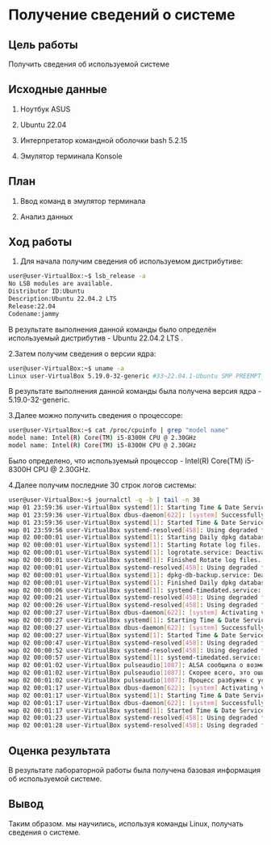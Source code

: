 # Получение сведений о системе

## Цель работы

Получить сведения об используемой системе

## Исходные данные

1. Ноутбук ASUS

2. Ubuntu 22.04

3. Интерпретатор командной оболочки bash 5.2.15

4. Эмулятор терминала Konsole

## План

1. Ввод команд в эмулятор терминала

2. Анализ данных

## Ход работы

1. Для начала получим сведения об используемом дистрибутиве:

```bash
user@user-VirtualBox:~$ lsb_release -a
No LSB modules are available.
Distributor ID:Ubuntu
Description:Ubuntu 22.04.2 LTS
Release:22.04
Codename:jammy
```

В результате выполнения данной команды было определён используемый дистрибутив - Ubuntu 22.04.2 LTS .

2.Затем получим сведения о версии ядра:

```bash
user@user-VirtualBox:~$ uname -a
Linux user-VirtualBox 5.19.0-32-generic #33~22.04.1-Ubuntu SMP PREEMPT_DYNAMIC Mon Jan 30 17:03:34 UTC 2 x86_64 x86_64 x86_64 GNU/Linux
```

В результате выполнения данной команды была получена версия ядра - 5.19.0-32-generic.

3.Далее можно получить сведения о процессоре:

```bash
user@user-VirtualBox:~$ cat /proc/cpuinfo | grep "model name"
model name: Intel(R) Core(TM) i5-8300H CPU @ 2.30GHz
model name: Intel(R) Core(TM) i5-8300H CPU @ 2.30GHz
```

Было определено, что используемый процессор - Intel(R) Core(TM) i5-8300H CPU @ 2.30GHz.

4.Далее получим последние 30 строк логов системы:

```bash
user@user-VirtualBox:~$ journalctl -q -b | tail -n 30 
мар 01 23:59:36 user-VirtualBox systemd[1]: Starting Time & Date Service...
мар 01 23:59:36 user-VirtualBox dbus-daemon[622]: [system] Successfully activated service 'org.freedesktop.timedate1'
мар 01 23:59:36 user-VirtualBox systemd[1]: Started Time & Date Service.
мар 01 23:59:56 user-VirtualBox systemd-resolved[458]: Using degraded feature set UDP instead of TCP for DNS server 10.0.2.2.
мар 02 00:00:01 user-VirtualBox systemd[1]: Starting Daily dpkg database backup service...
мар 02 00:00:01 user-VirtualBox systemd[1]: Starting Rotate log files...
мар 02 00:00:01 user-VirtualBox systemd[1]: logrotate.service: Deactivated successfully.
мар 02 00:00:01 user-VirtualBox systemd[1]: Finished Rotate log files.
мар 02 00:00:01 user-VirtualBox systemd-resolved[458]: Using degraded feature set TCP instead of UDP for DNS server 10.0.2.2.
мар 02 00:00:01 user-VirtualBox systemd[1]: dpkg-db-backup.service: Deactivated successfully.
мар 02 00:00:01 user-VirtualBox systemd[1]: Finished Daily dpkg database backup service.
мар 02 00:00:06 user-VirtualBox systemd[1]: systemd-timedated.service: Deactivated successfully.
мар 02 00:00:21 user-VirtualBox systemd-resolved[458]: Using degraded feature set UDP instead of TCP for DNS server 10.0.2.2.
мар 02 00:00:26 user-VirtualBox systemd-resolved[458]: Using degraded feature set TCP instead of UDP for DNS server 10.0.2.2.
мар 02 00:00:27 user-VirtualBox dbus-daemon[622]: [system] Activating via systemd: service name='org.freedesktop.timedate1' unit='dbus-org.freedesktop.timedate1.service' requested by ':1.23' (uid=0 pid=644 comm="/usr/lib/snapd/snapd " label="unconfined")
мар 02 00:00:27 user-VirtualBox systemd[1]: Starting Time & Date Service...
мар 02 00:00:27 user-VirtualBox dbus-daemon[622]: [system] Successfully activated service 'org.freedesktop.timedate1'
мар 02 00:00:27 user-VirtualBox systemd[1]: Started Time & Date Service.
мар 02 00:00:47 user-VirtualBox systemd-resolved[458]: Using degraded feature set UDP instead of TCP for DNS server 10.0.2.2.
мар 02 00:00:52 user-VirtualBox systemd-resolved[458]: Using degraded feature set TCP instead of UDP for DNS server 10.0.2.2.
мар 02 00:00:57 user-VirtualBox systemd[1]: systemd-timedated.service: Deactivated successfully.
мар 02 00:01:02 user-VirtualBox pulseaudio[1087]: ALSA сообщила о возможности записи новых данных в устройство, но на самом деле писать было нечего.
мар 02 00:01:02 user-VirtualBox pulseaudio[1087]: Скорее всего, это ошибка в драйвере ALSA «snd_intel8x0». Пожалуйста, сообщите об этой проблеме разработчикам ALSA.
мар 02 00:01:02 user-VirtualBox pulseaudio[1087]: Процесс разбужен с установленным POLLOUT, однако последующий вызов snd_pcm_avail() вернул 0 или другое значение, меньшее чем min_avail.
мар 02 00:01:17 user-VirtualBox dbus-daemon[622]: [system] Activating via systemd: service name='org.freedesktop.timedate1' unit='dbus-org.freedesktop.timedate1.service' requested by ':1.23' (uid=0 pid=644 comm="/usr/lib/snapd/snapd " label="unconfined")
мар 02 00:01:17 user-VirtualBox systemd[1]: Starting Time & Date Service...
мар 02 00:01:17 user-VirtualBox dbus-daemon[622]: [system] Successfully activated service 'org.freedesktop.timedate1'
мар 02 00:01:17 user-VirtualBox systemd[1]: Started Time & Date Service.
мар 02 00:01:23 user-VirtualBox systemd-resolved[458]: Using degraded feature set UDP instead of TCP for DNS server 10.0.2.2.
мар 02 00:01:28 user-VirtualBox systemd-resolved[458]: Using degraded feature set TCP instead of UDP for DNS server 10.0.2.2.
```

## Оценка результата

В результате лабораторной работы была получена базовая информация об используемой системе.

## Вывод

Таким образом. мы научились, используя команды Linux, получать сведения о системе.
